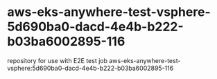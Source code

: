 # aws-eks-anywhere-test-vsphere-5d690ba0-dacd-4e4b-b222-b03ba6002895-116
repository for use with E2E test job aws-eks-anywhere-test-vsphere:5d690ba0-dacd-4e4b-b222-b03ba6002895-116
